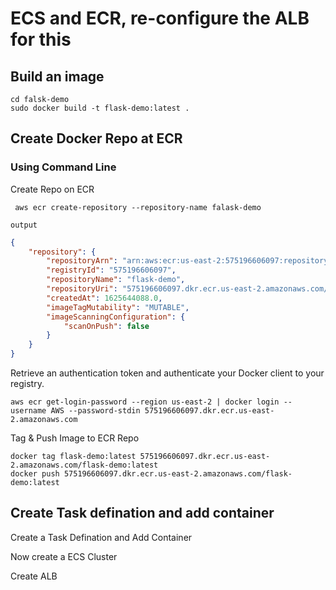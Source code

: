 #  ECS and ECR, re-configure the ALB for this

## Build an image 

```shell 
cd falsk-demo
sudo docker build -t flask-demo:latest .
```

## Create Docker Repo at ECR


### Using Command Line

Create Repo on ECR 

```shell
 aws ecr create-repository --repository-name falask-demo
```
`output`

```json output
{
    "repository": {
        "repositoryArn": "arn:aws:ecr:us-east-2:575196606097:repository/flask-demo",
        "registryId": "575196606097",
        "repositoryName": "flask-demo",
        "repositoryUri": "575196606097.dkr.ecr.us-east-2.amazonaws.com/flask-demo",
        "createdAt": 1625644088.0,
        "imageTagMutability": "MUTABLE",
        "imageScanningConfiguration": {
            "scanOnPush": false
        }
    }
}

```


Retrieve an authentication token and authenticate your Docker client to your registry.

```shell
aws ecr get-login-password --region us-east-2 | docker login --username AWS --password-stdin 575196606097.dkr.ecr.us-east-2.amazonaws.com
```

Tag & Push Image to ECR Repo

```shell
docker tag flask-demo:latest 575196606097.dkr.ecr.us-east-2.amazonaws.com/flask-demo:latest
docker push 575196606097.dkr.ecr.us-east-2.amazonaws.com/flask-demo:latest
```



## Create Task defination and add container

Create a Task Defination and Add Container 




Now create a ECS Cluster


Create ALB 

